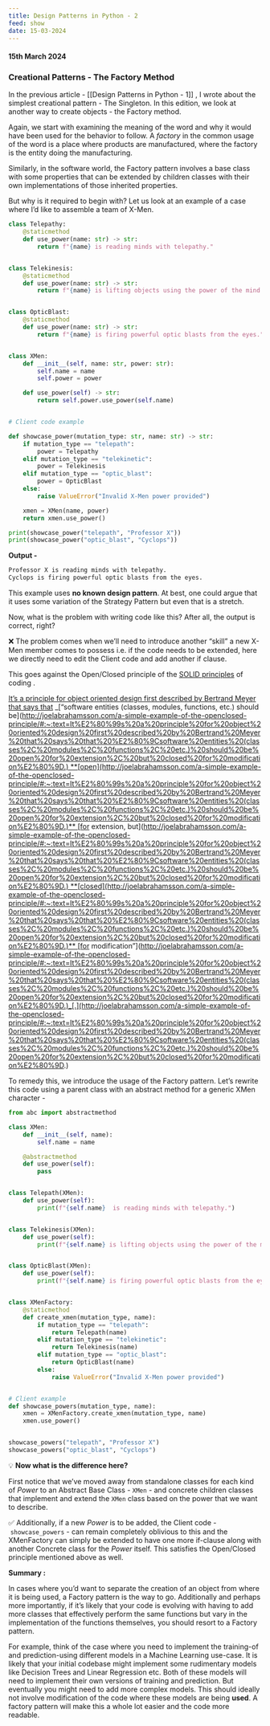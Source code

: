 ```yaml
---
title: Design Patterns in Python - 2
feed: show
date: 15-03-2024
---
```

#### 15th March 2024

### Creational Patterns - The Factory Method

In the previous article - [[Design Patterns in Python - 1]]  , I wrote about the simplest creational pattern - The Singleton. In this edition, we look at another way to create objects - the Factory method.

Again, we start with examining the meaning of the word and why it would have been used for the behavior to follow. A _factory_ in the common usage of the word is a place where products are manufactured, where the factory is the entity doing the manufacturing.

Similarly, in the software world, the Factory pattern involves a base class with some properties that can be extended by children classes with their own implementations of those inherited properties.

But why is it required to begin with? Let us look at an example of a case where I’d like to assemble a team of X-Men.

```python
class Telepathy:
    @staticmethod
    def use_power(name: str) -> str:
        return f"{name} is reading minds with telepathy."


class Telekinesis:
    @staticmethod
    def use_power(name: str) -> str:
        return f"{name} is lifting objects using the power of the mind."


class OpticBlast:
    @staticmethod
    def use_power(name: str) -> str:
        return f"{name} is firing powerful optic blasts from the eyes."


class XMen:
    def __init__(self, name: str, power: str):
        self.name = name
        self.power = power

    def use_power(self) -> str:
        return self.power.use_power(self.name)


# Client code example

def showcase_power(mutation_type: str, name: str) -> str:
    if mutation_type == "telepath":
        power = Telepathy
    elif mutation_type == "telekinetic":
        power = Telekinesis
    elif mutation_type == "optic_blast":
        power = OpticBlast
    else:
        raise ValueError("Invalid X-Men power provided")

    xmen = XMen(name, power)
    return xmen.use_power()

print(showcase_power("telepath", "Professor X"))
print(showcase_power("optic_blast", "Cyclops"))
```

**Output -**

```bash
Professor X is reading minds with telepathy.
Cyclops is firing powerful optic blasts from the eyes.
```

This example uses **no known design pattern**. At best, one could argue that it uses some variation of the Strategy Pattern but even that is a stretch.

Now, what is the problem with writing code like this? After all, the output is correct, right?

❌ The problem comes when we’ll need to introduce another “skill” a new X-Men member comes to possess i.e. if the code needs to be extended, here we directly need to edit the Client code and add another if clause.

This goes against the Open/Closed principle of the [SOLID principles](https://en.wikipedia.org/wiki/SOLID) of coding .

[It’s a principle for object oriented design first described by Bertrand Meyer that says that](http://joelabrahamsson.com/a-simple-example-of-the-openclosed-principle/#:~:text=It%E2%80%99s%20a%20principle%20for%20object%20oriented%20design%20first%20described%20by%20Bertrand%20Meyer%20that%20says%20that%20%E2%80%9Csoftware%20entities%20(classes%2C%20modules%2C%20functions%2C%20etc.)%20should%20be%20open%20for%20extension%2C%20but%20closed%20for%20modification%E2%80%9D.) _[“software entities (classes, modules, functions, etc.) should be](http://joelabrahamsson.com/a-simple-example-of-the-openclosed-principle/#:~:text=It%E2%80%99s%20a%20principle%20for%20object%20oriented%20design%20first%20described%20by%20Bertrand%20Meyer%20that%20says%20that%20%E2%80%9Csoftware%20entities%20(classes%2C%20modules%2C%20functions%2C%20etc.)%20should%20be%20open%20for%20extension%2C%20but%20closed%20for%20modification%E2%80%9D.) **[open](http://joelabrahamsson.com/a-simple-example-of-the-openclosed-principle/#:~:text=It%E2%80%99s%20a%20principle%20for%20object%20oriented%20design%20first%20described%20by%20Bertrand%20Meyer%20that%20says%20that%20%E2%80%9Csoftware%20entities%20(classes%2C%20modules%2C%20functions%2C%20etc.)%20should%20be%20open%20for%20extension%2C%20but%20closed%20for%20modification%E2%80%9D.)** [for extension, but](http://joelabrahamsson.com/a-simple-example-of-the-openclosed-principle/#:~:text=It%E2%80%99s%20a%20principle%20for%20object%20oriented%20design%20first%20described%20by%20Bertrand%20Meyer%20that%20says%20that%20%E2%80%9Csoftware%20entities%20(classes%2C%20modules%2C%20functions%2C%20etc.)%20should%20be%20open%20for%20extension%2C%20but%20closed%20for%20modification%E2%80%9D.) **[closed](http://joelabrahamsson.com/a-simple-example-of-the-openclosed-principle/#:~:text=It%E2%80%99s%20a%20principle%20for%20object%20oriented%20design%20first%20described%20by%20Bertrand%20Meyer%20that%20says%20that%20%E2%80%9Csoftware%20entities%20(classes%2C%20modules%2C%20functions%2C%20etc.)%20should%20be%20open%20for%20extension%2C%20but%20closed%20for%20modification%E2%80%9D.)** [for modification”](http://joelabrahamsson.com/a-simple-example-of-the-openclosed-principle/#:~:text=It%E2%80%99s%20a%20principle%20for%20object%20oriented%20design%20first%20described%20by%20Bertrand%20Meyer%20that%20says%20that%20%E2%80%9Csoftware%20entities%20(classes%2C%20modules%2C%20functions%2C%20etc.)%20should%20be%20open%20for%20extension%2C%20but%20closed%20for%20modification%E2%80%9D.)_[.](http://joelabrahamsson.com/a-simple-example-of-the-openclosed-principle/#:~:text=It%E2%80%99s%20a%20principle%20for%20object%20oriented%20design%20first%20described%20by%20Bertrand%20Meyer%20that%20says%20that%20%E2%80%9Csoftware%20entities%20(classes%2C%20modules%2C%20functions%2C%20etc.)%20should%20be%20open%20for%20extension%2C%20but%20closed%20for%20modification%E2%80%9D.)

To remedy this, we introduce the usage of the Factory pattern. Let’s rewrite this code using a parent class with an abstract method for a generic XMen character -

```python
from abc import abstractmethod

class XMen:
    def __init__(self, name):
        self.name = name

    @abstractmethod
    def use_power(self):
        pass


class Telepath(XMen):
    def use_power(self):
        print(f"{self.name}  is reading minds with telepathy.")


class Telekinesis(XMen):
    def use_power(self):
        print(f"{self.name} is lifting objects using the power of the mind.")


class OpticBlast(XMen):
    def use_power(self):
        print(f"{self.name} is firing powerful optic blasts from the eyes.")


class XMenFactory:
    @staticmethod
    def create_xmen(mutation_type, name):
        if mutation_type == "telepath":
            return Telepath(name)
        elif mutation_type == "telekinetic":
            return Telekinesis(name)
        elif mutation_type == "optic_blast":
            return OpticBlast(name)
        else:
            raise ValueError("Invalid X-Men power provided")


# Client example
def showcase_powers(mutation_type, name):
    xmen = XMenFactory.create_xmen(mutation_type, name)
    xmen.use_power()


showcase_powers("telepath", "Professor X")
showcase_powers("optic_blast", "Cyclops")
```

💡 **Now what is the difference here?**

First notice that we’ve moved away from standalone classes for each kind of _Power_ to an Abstract Base Class - `XMen` - and concrete children classes that implement and extend the `XMen` class based on the power that we want to describe.

✅ Additionally, if a new _Power_ is to be added, the Client code - `showcase_powers` - can remain completely oblivious to this and the XMenFactory can simply be extended to have one more if-clause along with another Concrete class for the _Power_ itself. This satisfies the Open/Closed principle mentioned above as well.

**Summary :**

In cases where you’d want to separate the creation of an object from where it is being used, a Factory pattern is the way to go. Additionally and perhaps more importantly, if it’s likely that your code is evolving with having to add more classes that effectively perform the same functions but vary in the implementation of the functions themselves, you should resort to a Factory pattern.

For example, think of the case where you need to implement the training-of and prediction-using different models in a Machine Learning use-case. It is likely that your initial codebase might implement some rudimentary models like Decision Trees and Linear Regression etc. Both of these models will need to implement their own versions of training and prediction. But eventually you might need to add more complex models. This should ideally not involve modification of the code where these models are being **used**. A factory pattern will make this a whole lot easier and the code more readable.